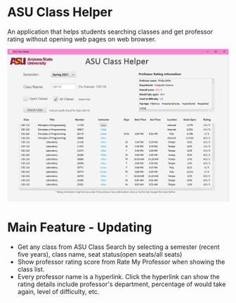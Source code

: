 # ASU Class Helper
An application that helps students searching classes and get professor rating without opening web pages on web browser.

![alt text](https://github.com/MisakaNA/ASUClassHelper-JAVA/blob/master/Main_Scene.png?raw=true)

# Main Feature - Updating
- Get any class from ASU Class Search by selecting a semester (recent five years), class name, seat status(open seats/all seats)
- Show professor rating score from Rate My Professor when showing the class list.
- Every professor name is a hyperlink. Click the hyperlink can show the rating details include professor's department, percentage of would take again, level of difficulty, etc.
